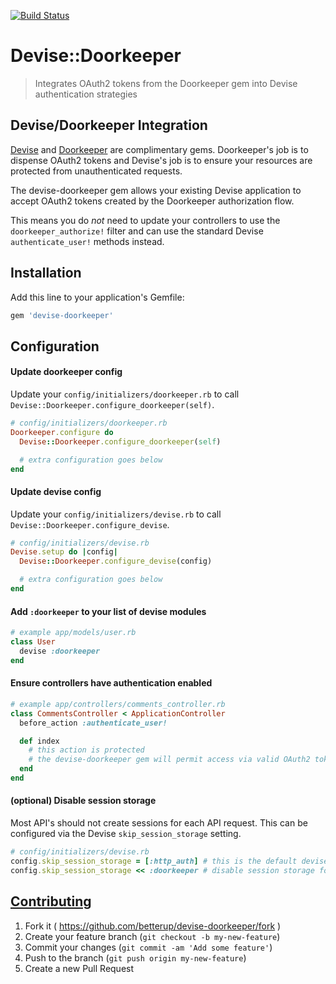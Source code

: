 [![Build Status](https://travis-ci.org/betterup/devise-doorkeeper.svg)](https://travis-ci.org/betterup/devise-doorkeeper)
# Devise::Doorkeeper
> Integrates OAuth2 tokens from the Doorkeeper gem into Devise authentication strategies

## Devise/Doorkeeper Integration
[Devise](https://github.com/plataformatec/devise) and [Doorkeeper](https://github.com/doorkeeper-gem/doorkeeper)
are complimentary gems.  Doorkeeper's job is to
dispense OAuth2 tokens and Devise's job is to ensure your resources are protected from
unauthenticated requests.

The devise-doorkeeper gem allows your existing Devise application to accept OAuth2 tokens
created by the Doorkeeper authorization flow.

This means you do *not* need to update your controllers to use the `doorkeeper_authorize!`
filter and can use the standard Devise `authenticate_user!` methods instead.

## Installation

Add this line to your application's Gemfile:

```ruby
gem 'devise-doorkeeper'
```

## Configuration

#### Update doorkeeper config
Update your `config/initializers/doorkeeper.rb` to call
`Devise::Doorkeeper.configure_doorkeeper(self)`.

```ruby
# config/initializers/doorkeeper.rb
Doorkeeper.configure do
  Devise::Doorkeeper.configure_doorkeeper(self)

  # extra configuration goes below
end
```

#### Update devise config
Update your `config/initializers/devise.rb` to call
`Devise::Doorkeeper.configure_devise`.

```ruby
# config/initializers/devise.rb
Devise.setup do |config|
  Devise::Doorkeeper.configure_devise(config)

  # extra configuration goes below
end
```

#### Add `:doorkeeper` to your list of devise modules

```ruby
# example app/models/user.rb
class User
  devise :doorkeeper
end
```

#### Ensure controllers have authentication enabled

```ruby
# example app/controllers/comments_controller.rb
class CommentsController < ApplicationController
  before_action :authenticate_user!

  def index
    # this action is protected
    # the devise-doorkeeper gem will permit access via valid OAuth2 tokens
  end
end
```

#### (optional) Disable session storage
Most API's should not create sessions for each API request.
This can be configured via the Devise `skip_session_storage` setting.

```ruby
# config/initializers/devise.rb
config.skip_session_storage = [:http_auth] # this is the default devise config
config.skip_session_storage << :doorkeeper # disable session storage for oauth requests
```

## [ Contributing ](CONTRIBUTING.md)

1. Fork it ( https://github.com/betterup/devise-doorkeeper/fork )
2. Create your feature branch (`git checkout -b my-new-feature`)
3. Commit your changes (`git commit -am 'Add some feature'`)
4. Push to the branch (`git push origin my-new-feature`)
5. Create a new Pull Request
